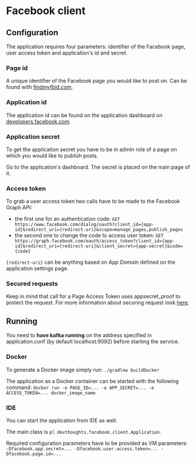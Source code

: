 # Facebook client

## Configuration
The application requires four parameters: identifier of the Facebook page, user access token and application's id and secret.

### Page id
A unique identifier of the Facebook page you would like to post on. Can be found with [findmyfbid.com](http://findmyfbid.com).

### Application id
The application id can be found on the application dashboard on [developers.facebook.com](https://developers.facebook.com/apps).

### Application secret
To get the application secret you have to be in admin role of a page on which you would like to publish posts.

Go to the application's dashboard. The secret is placed on the main page of it.

### Access token
To grab a user access token two calls have to be made to the Facebook Graph API:
* the first one for an authentication code:
`GET https://www.facebook.com/dialog/oauth?client_id={app-id}&redirect_uri={redirect-uri}&scope=manage_pages,publish_pages`
* the second one to change the code to access user token:
`GET https://graph.facebook.com/oauth/access_token?client_id={app-id}&redirect_uri={redirect-uri}&client_secret={app-secret}&code={code}`

`{redirect-uri}` can be anything based on *App Domain* defined on the application settings page.

### Secured requests
Keep in mind that call for a Page Access Token uses appsecret_proof to protect the request. For more information about securing request look [here](https://developers.facebook.com/docs/graph-api/securing-requests).

## Running
You need to **have kafka running** on the address specified in application.conf (by default localhost:9092) before starting the service.

### Docker
To generate a Docker image simply run:
`./gradlew buildDocker`

The application as a Docker container can be started with the following command:
`docker run -e PAGE_ID=... -e APP_SECRET=... -e ACCESS_TOKEN=... docker_image_name`

### IDE
You can start the application from IDE as well.

The main class is `pl.devthoughts.facebook.client.Application`.

Required configuration parameters have to be provided as VM parameters: `-Dfacebook.app.secret=... -Dfacebook.user.access.token=... -Dfacebook.page.id=...`
